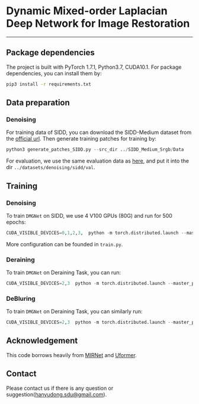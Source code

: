 # Dynamic Mixed-order Laplacian Deep Network for Image Restoration
<hr>

## Package dependencies
The project is built with PyTorch 1.7.1, Python3.7, CUDA10.1. For package dependencies, you can install them by:
```bash
pip3 install -r requirements.txt
```

## Data preparation 
### Denoising
For training data of SIDD, you can download the SIDD-Medium dataset from the [official url](https://www.eecs.yorku.ca/~kamel/sidd/dataset.php).
Then generate training patches for training by:
```python
python3 generate_patches_SIDD.py --src_dir ../SIDD_Medium_Srgb/Data
```
For evaluation, we use the same evaluation data as [here](https://drive.google.com/drive/folders/1j5ESMU0HJGD-wU6qbEdnt569z7sM3479), and put it into the dir `../datasets/denoising/sidd/val`.

## Training
### Denoising
To train `DMGNet` on SIDD, we use 4 V100 GPUs (80G) and run for 500 epochs:

```python
CUDA_VISIBLE_DEVICES=0,1,2,3,  python -m torch.distributed.launch --master_port 50000 --nproc_per_node=4  ../Denoise/train.py
```

More configuration can be founded in `train.py`.


### Deraining

To train `DMGNet` on Deraining Task, you can run:

```python
CUDA_VISIBLE_DEVICES=2,3  python -m torch.distributed.launch --master_port 50004 --nproc_per_node=2  ../Derain/train.py
```

### DeBluring

To train `DMGNet` on Deraining Task, you can similarly run:

```python
CUDA_VISIBLE_DEVICES=2,3  python -m torch.distributed.launch --master_port 50005 --nproc_per_node=2  ../Deblur/train.py
```

## Acknowledgement

This code borrows heavily from [MIRNet](https://github.com/swz30/MIRNet) and [Uformer](https://github.com/ZhendongWang6/Uformer).


## Contact
Please contact us if there is any question or suggestion(hanyudong.sdu@gmail.com).
